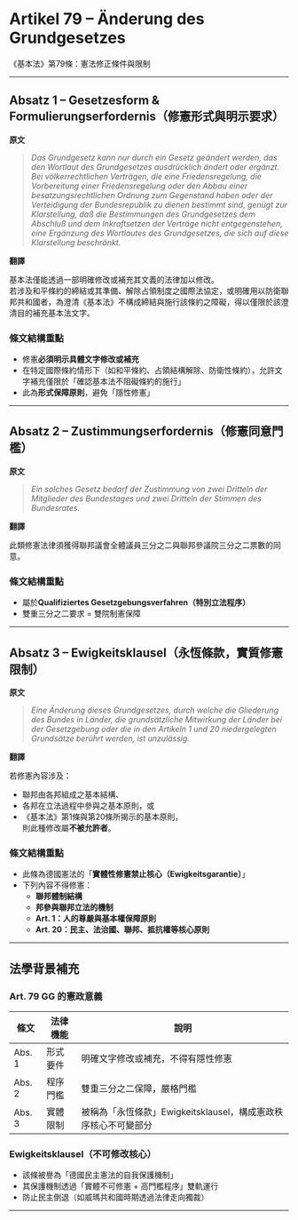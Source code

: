 # **Artikel 79 – Änderung des Grundgesetzes**

《基本法》第79條：憲法修正條件與限制

---

## **Absatz 1 – Gesetzesform & Formulierungserfordernis（修憲形式與明示要求）**

**原文**

> *Das Grundgesetz kann nur durch ein Gesetz geändert werden, das den Wortlaut des Grundgesetzes ausdrücklich ändert oder ergänzt.*  
> *Bei völkerrechtlichen Verträgen, die eine Friedensregelung, die Vorbereitung einer Friedensregelung oder den Abbau einer besatzungsrechtlichen Ordnung zum Gegenstand haben oder der Verteidigung der Bundesrepublik zu dienen bestimmt sind, genügt zur Klarstellung, daß die Bestimmungen des Grundgesetzes dem Abschluß und dem Inkraftsetzen der Verträge nicht entgegenstehen, eine Ergänzung des Wortlautes des Grundgesetzes, die sich auf diese Klarstellung beschränkt.*

**翻譯**

基本法僅能透過一部明確修改或補充其文義的法律加以修改。  
若涉及和平條約的締結或其準備、解除占領制度之國際法協定，或明確用以防衛聯邦共和國者，為澄清《基本法》不構成締結與施行該條約之障礙，得以僅限於該澄清目的補充基本法文字。

### 條文結構重點

- 修憲**必須明示具體文字修改或補充**
- 在特定國際條約情形下（如和平條約、占領結構解除、防衛性條約），允許文字補充僅限於「確認基本法不阻礙條約的施行」
- 此為**形式保障原則**，避免「隱性修憲」

---

## **Absatz 2 – Zustimmungserfordernis（修憲同意門檻）**

**原文**

> *Ein solches Gesetz bedarf der Zustimmung von zwei Dritteln der Mitglieder des Bundestages und zwei Dritteln der Stimmen des Bundesrates.*

**翻譯**

此類修憲法律須獲得聯邦議會全體議員三分之二與聯邦參議院三分之二票數的同意。

### 條文結構重點

- 屬於**Qualifiziertes Gesetzgebungsverfahren（特別立法程序）**
- 雙重三分之二要求 = 雙院制憲保障

---

## **Absatz 3 – Ewigkeitsklausel（永恆條款，實質修憲限制）**

**原文**

> *Eine Änderung dieses Grundgesetzes, durch welche die Gliederung des Bundes in Länder, die grundsätzliche Mitwirkung der Länder bei der Gesetzgebung oder die in den Artikeln 1 und 20 niedergelegten Grundsätze berührt werden, ist unzulässig.*

**翻譯**

若修憲內容涉及：
- 聯邦由各邦組成之基本結構、
- 各邦在立法過程中參與之基本原則，或
- 《基本法》第1條與第20條所揭示的基本原則，  
則此種修改屬**不被允許者**。

### 條文結構重點

- 此條為德國憲法的「**實體性修憲禁止核心（Ewigkeitsgarantie）**」
- 下列內容不得修憲：
  - **聯邦體制結構**
  - **邦參與聯邦立法的機制**
  - **Art. 1：人的尊嚴與基本權保障原則**
  - **Art. 20：民主、法治國、聯邦、抵抗權等核心原則**

---

## 法學背景補充

### **Art. 79 GG 的憲政意義**

| 條文 | 法律機能 | 說明 |
|------|-----------|------|
| Abs. 1 | 形式要件 | 明確文字修改或補充，不得有隱性修憲 |
| Abs. 2 | 程序門檻 | 雙重三分之二保障，嚴格門檻 |
| Abs. 3 | 實體限制 | 被稱為「永恆條款」Ewigkeitsklausel，構成憲政秩序核心不可變部分 |

### **Ewigkeitsklausel（不可修改核心）**

- 該條被譽為「德國民主憲法的自我保護機制」
- 其保護機制透過「實體不可修憲 + 高門檻程序」雙軌運行
- 防止民主倒退（如威瑪共和國時期透過法律走向獨裁）

---
